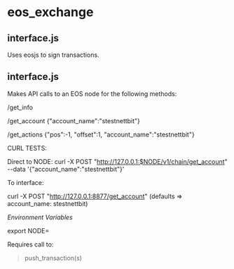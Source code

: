 # eos_exchange

## interface.js

Uses eosjs to sign transactions.

## interface.js

Makes API calls to an EOS node for the following methods:

/get_info

/get_account {"account_name":"stestnettbit"}

/get_actions {"pos":-1,  "offset":1, "account_name":"stestnettbit"}


CURL TESTS:

Direct to NODE:
curl -X POST "http://127.0.0.1:$NODE/v1/chain/get_account" --data '{"account_name":"stestnettbit"}'

To interface:

curl -X POST "http://127.0.0.1:8877/get_account"
(defaults => account_name: stestnettbit)


*Environment Variables*

export NODE=<port defined in config.ini::http-server-address>


Requires call to: 

>push_transaction(s)

